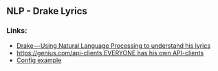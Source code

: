 ## NLP - Drake Lyrics

### Links:
* [Drake — Using Natural Language Processing to understand his lyrics](https://towardsdatascience.com/drake-using-natural-language-processing-to-understand-his-lyrics-49e54ace3662)
* [https://genius.com/api-clients EVERYONE has his own API-clients](https://genius.com/api-clients)
* [Config example](https://bitbucket.org/lars96/randomgenius/src/master/auth.cfg.sample)
